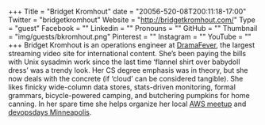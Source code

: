 +++
Title = "Bridget Kromhout"
date = "20056-520-08T200:11:18-17:00"
Twitter = "bridgetkromhout"
Website = "http://bridgetkromhout.com/"
Type = "guest"
Facebook = ""
Linkedin = ""
Pronouns = ""
GitHub = ""
Thumbnail = "img/guests/bkromhout.png"
Pinterest = ""
Instagram = ""
YouTube = ""
+++
Bridget Kromhout is an operations engineer at [DramaFever](http://dramafever.com/), the largest streaming video site for international content. She’s been paying the bills with Unix sysadmin work since the last time ‘flannel shirt over babydoll dress’ was a trendy look. Her CS degree emphasis was in theory, but she now deals with the concrete (if ‘cloud’ can be considered tangible). She likes finicky wide-column data stores, stats-driven monitoring, formal grammars, bicycle-powered camping, and butchering pumpkins for home canning. In her spare time she helps organize her local [AWS meetup](http://aws.mn/) and [devopsdays Minneapolis](http://devopsdaysmsp.org/).
